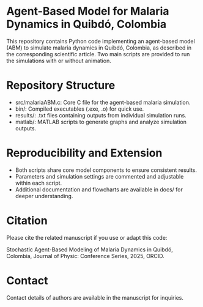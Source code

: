 # Agent-Based Model for Malaria Dynamics in Quibdó, Colombia
This repository contains Python code implementing an agent-based model (ABM) to simulate malaria dynamics in Quibdó, Colombia, as described in the corresponding scientific article. Two main scripts are provided to run the simulations with or without animation.

# Repository Structure
- src/malariaABM.c: Core C file for the agent-based malaria simulation.
- bin/: Compiled executables (.exe, .o) for quick use.
- results/: .txt files containing outputs from individual simulation runs.
- matlab/: MATLAB scripts to generate graphs and analyze simulation outputs.

# Reproducibility and Extension
- Both scripts share core model components to ensure consistent results.
- Parameters and simulation settings are commented and adjustable within each script.
- Additional documentation and flowcharts are available in docs/ for deeper understanding.

# Citation
Please cite the related manuscript if you use or adapt this code:

Stochastic Agent-Based Modeling of Malaria Dynamics in Quibdó, Colombia, Journal of Physic: Conference Series, 2025, ORCID.

# Contact
Contact details of authors are available in the manuscript for inquiries.
